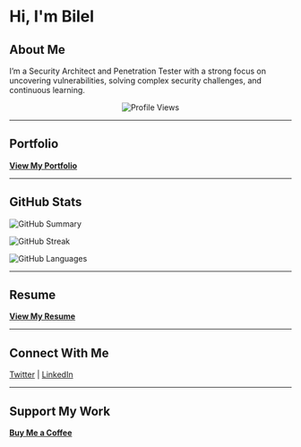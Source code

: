 # Hi, I'm Bilel  

## About Me  
I’m a Security Architect and Penetration Tester with a strong focus on uncovering vulnerabilities, solving complex security challenges, and continuous learning. 

<p align="center">
  <img src="https://komarev.com/ghpvc/?username=secnnet&color=brightgreen" alt="Profile Views">
</p>

---

## Portfolio  
[**View My Portfolio**](https://secnnet.github.io/BilelPortfolio/)

---

## GitHub Stats  
![GitHub Summary](https://github-profile-summary-cards.vercel.app/api/cards/profile-details?username=secnnet&theme=onedark)  

![GitHub Streak](https://github-readme-streak-stats.herokuapp.com/?user=secnnet&theme=onedark&hide_border=false)  

![GitHub Languages](https://github-readme-stats-git-masterrstaa-rickstaa.vercel.app/api/top-langs/?username=secnnet&theme=onedark&hide_border=false&include_all_commits=true&count_private=true&layout=compact)

---

## Resume  
[**View My Resume**](./Resume.pdf)

---

## Connect With Me  
[Twitter](https://twitter.com/bilel_here) | [LinkedIn](https://www.linkedin.com/in/graineb/)

---

## Support My Work  
[**Buy Me a Coffee**](https://www.buymeacoffee.com/iBil3l)
